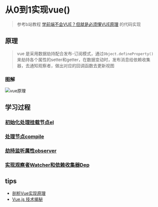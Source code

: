 # 从0到1实现vue()
> 参考b站教程 [学前端不会VUE？但就是必须懂VUE原理](https://www.bilibili.com/video/BV15D4y1o73Z?p=3&spm_id_from=pageDriver) 的代码实现


## 原理
> vue 是采用数据劫持配合发布-订阅模式，通过`Object.defineProperty()`来劫持各个属性的setter和getter，在数据变动时，发布消息给依赖收集器，去通知观察者，做出对应的回调函数去更新视图

### 图解
![vue原理](https://github.com/DMQ/mvvm/blob/master/img/2.png?raw=true)

## 学习过程
### [初始化处理挂载节点el](./01.node2Fragment)
### [处理节点compile](./02.compile)
### [劫持监听属性observer](./03.observer)
### [实现观察者Watcher和依赖收集器Dep](./04.Watcher&Dep)


## tips
* [剖析Vue实现原理](https://github.com/DMQ/mvvm)
* [Vue.js 技术揭秘](https://ustbhuangyi.github.io/vue-analysis/v2/reactive/getters.html#dep)